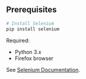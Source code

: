 ## Prerequisites

```bash
# Install Selenium
pip install selenium
```

Required:
- Python 3.x
- Firefox browser

See [Selenium Documentation](https://www.selenium.dev/documentation/).